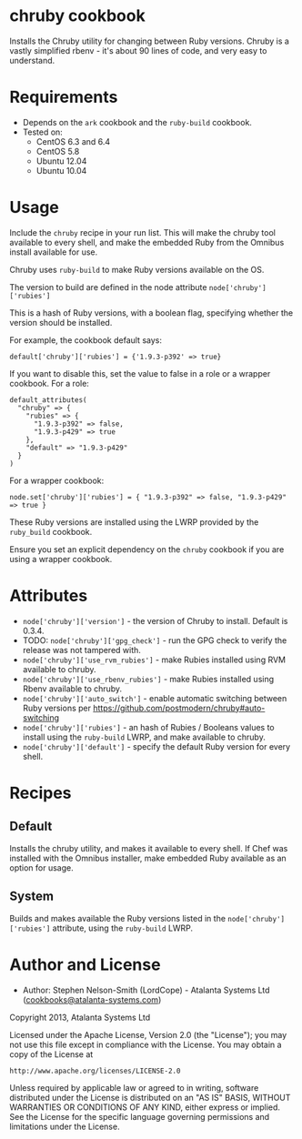 # chruby cookbook

Installs the Chruby utility for changing between Ruby versions.
Chruby is a vastly simplified rbenv - it's about 90 lines of code, and
very easy to understand.

# Requirements

- Depends on the `ark` cookbook and the `ruby-build` cookbook.
- Tested on:
  - CentOS 6.3 and 6.4
  - CentOS 5.8
  - Ubuntu 12.04
  - Ubuntu 10.04

# Usage

Include the `chruby` recipe in your run list.  This will make the
chruby tool available to every shell, and make the embedded Ruby from
the Omnibus install available for use.

Chruby uses `ruby-build` to make Ruby versions available on the OS.

The version to build are defined in the node attribute `node['chruby']['rubies']`

This is a hash of Ruby versions, with a boolean flag, specifying whether the version should be installed.

For example, the cookbook default says:

    default['chruby']['rubies'] = {'1.9.3-p392' => true}

If you want to disable this, set the value to false in a role or a wrapper cookbook.  For a role:

```
default_attributes(
  "chruby" => {
    "rubies" => {
      "1.9.3-p392" => false,
      "1.9.3-p429" => true
    },
    "default" => "1.9.3-p429"
  }
)
```

For a wrapper cookbook:

```
node.set['chruby']['rubies'] = { "1.9.3-p392" => false, "1.9.3-p429" => true }
```

These Ruby versions are installed using the LWRP provided by the `ruby_build` cookbook.

Ensure you set an explicit dependency on the `chruby` cookbook if you are using a wrapper cookbook.

# Attributes

- `node['chruby']['version']` - the version of Chruby to install.  Default is 0.3.4.
- TODO: `node['chruby']['gpg_check']` - run the GPG check to verify the release was not tampered with.
- `node['chruby']['use_rvm_rubies']` - make Rubies installed using RVM available to chruby.
- `node['chruby']['use_rbenv_rubies']` - make Rubies installed using Rbenv available to chruby.
- `node['chruby']['auto_switch']` - enable automatic switching between Ruby versions per https://github.com/postmodern/chruby#auto-switching
- `node['chruby']['rubies']` - an hash of Rubies / Booleans values to install using the `ruby-build` LWRP, and make available to chruby.
- `node['chruby']['default']` - specify the default Ruby version for every shell.
 
# Recipes

## Default

Installs the chruby utility, and makes it available to every shell.  If Chef was installed with the Omnibus installer, make embedded Ruby available as an option for usage.

## System

Builds and makes available the Ruby versions listed in the `node['chruby']['rubies']` attribute, using the `ruby-build` LWRP.

# Author and License

- Author: Stephen Nelson-Smith (LordCope) - Atalanta Systems Ltd (<cookbooks@atalanta-systems.com>)

Copyright 2013, Atalanta Systems Ltd 

Licensed under the Apache License, Version 2.0 (the "License");
you may not use this file except in compliance with the License.
You may obtain a copy of the License at

    http://www.apache.org/licenses/LICENSE-2.0

Unless required by applicable law or agreed to in writing, software
distributed under the License is distributed on an "AS IS" BASIS,
WITHOUT WARRANTIES OR CONDITIONS OF ANY KIND, either express or implied.
See the License for the specific language governing permissions and
limitations under the License.
